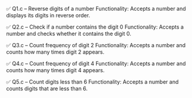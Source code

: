 ✅ Q1.c – Reverse digits of a number
Functionality: Accepts a number and displays its digits in reverse order.


✅ Q2.c – Check if a number contains the digit 0
Functionality: Accepts a number and checks whether it contains the digit 0.


✅ Q3.c – Count frequency of digit 2
Functionality: Accepts a number and counts how many times digit 2 appears.


✅ Q4.c – Count frequency of digit 4
Functionality: Accepts a number and counts how many times digit 4 appears.


✅ Q5.c – Count digits less than 6
Functionality: Accepts a number and counts digits that are less than 6.

